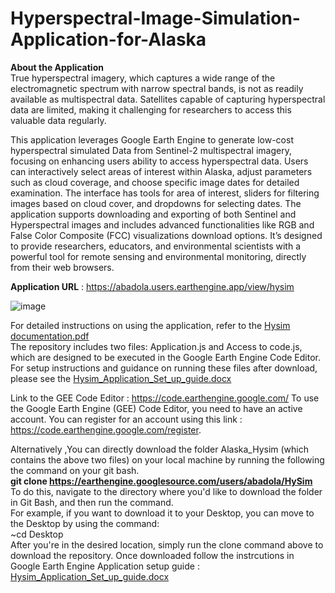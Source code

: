 # Hyperspectral-Image-Simulation-Application-for-Alaska
__About the Application__   
True hyperspectral imagery, which captures a wide range of the electromagnetic spectrum with narrow spectral bands, is not as readily available as multispectral data. Satellites capable of capturing hyperspectral data are limited, making it challenging for researchers to access this valuable data regularly.

This application leverages Google Earth Engine to generate low-cost hyperspectral simulated Data from Sentinel-2 multispectral imagery, focusing on enhancing users ability to access hyperspectral data. Users can interactively select areas of interest within Alaska, adjust parameters such as cloud coverage, and choose specific image dates for detailed examination. The interface has tools for area of interest, sliders for filtering images based on cloud cover, and dropdowns for selecting dates. The application supports downloading and exporting of both Sentinel and Hyperspectral images and includes advanced functionalities like RGB and False Color Composite (FCC) visualizations download options. It’s designed to provide researchers, educators, and environmental scientists with a powerful tool for remote sensing and environmental monitoring, directly from their web browsers.

__Application URL__ : https://abadola.users.earthengine.app/view/hysim  

![image](https://github.com/user-attachments/assets/23516356-d1d9-4909-b67d-78577a4807ac)

For detailed instructions on using the application, refer to the [Hysim documentation.pdf](https://github.com/user-attachments/files/17289974/Hysim.documentation.pdf)    
The repository includes two files: Application.js and Access to code.js, which are designed to be executed in the Google Earth Engine Code Editor.
For setup instructions and guidance on running these files after download, please see the [Hysim_Application_Set_up_guide.docx](https://github.com/user-attachments/files/17422815/Hysim_Application_Set_up_guide.docx)

Link to the GEE Code Editor : https://code.earthengine.google.com/
To use the Google Earth Engine (GEE) Code Editor, you need to have an active account. You can register for an account using this link : https://code.earthengine.google.com/register.

Alternatively ,You can directly download the folder Alaska_Hysim (which contains the above two files) on your local machine by running the following the command on your git bash.    
__git clone https://earthengine.googlesource.com/users/abadola/HySim__   
To do this, navigate to the directory where you'd like to download the folder in Git Bash, and then run the command.  
For example, if you want to download it to your Desktop, you can move to the Desktop by using the command:  
~cd Desktop  
After you're in the desired location, simply run the clone command above to download the repository.
Once downloaded follow the instrcutions in Google Earth Engine Application setup guide : [Hysim_Application_Set_up_guide.docx](https://github.com/user-attachments/files/17422816/Hysim_Application_Set_up_guide.docx)
